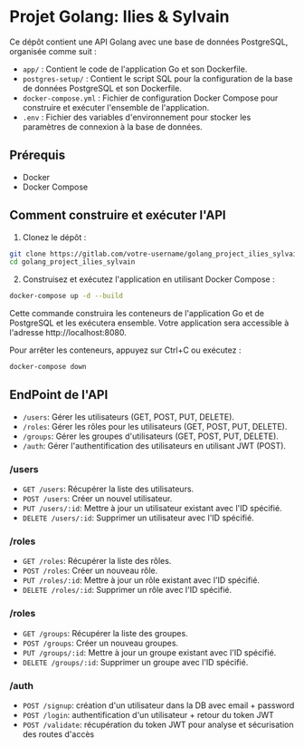 # Projet Golang: Ilies & Sylvain

Ce dépôt contient une API Golang avec une base de données PostgreSQL, organisée comme suit :

- `app/` : Contient le code de l'application Go et son Dockerfile.
- `postgres-setup/` : Contient le script SQL pour la configuration de la base de données PostgreSQL et son Dockerfile.
- `docker-compose.yml` : Fichier de configuration Docker Compose pour construire et exécuter l'ensemble de l'application.
- `.env` : Fichier des variables d'environnement pour stocker les paramètres de connexion à la base de données.

## Prérequis

- Docker
- Docker Compose

## Comment construire et exécuter l'API

1. Clonez le dépôt :

```bash
git clone https://gitlab.com/votre-username/golang_project_ilies_sylvain.git
cd golang_project_ilies_sylvain
```

2. Construisez et exécutez l'application en utilisant Docker Compose :

```bash
docker-compose up -d --build
```

Cette commande construira les conteneurs de l'application Go et de PostgreSQL et les exécutera ensemble. Votre application sera accessible à l'adresse http://localhost:8080.

Pour arrêter les conteneurs, appuyez sur Ctrl+C ou exécutez :

```bash
docker-compose down
```
## EndPoint de l'API

* `/users`: Gérer les utilisateurs (GET, POST, PUT, DELETE).
* `/roles`: Gérer les rôles pour les utilisateurs (GET, POST, PUT, DELETE).
* `/groups`: Gérer les groupes d'utilisateurs (GET, POST, PUT, DELETE).
* `/auth`: Gérer l'authentification des utilisateurs en utilisant JWT (POST).

### /users

* `GET /users`: Récupérer la liste des utilisateurs.
* `POST /users`: Créer un nouvel utilisateur.
* `PUT /users/:id`: Mettre à jour un utilisateur existant avec l'ID spécifié.
* `DELETE /users/:id`: Supprimer un utilisateur avec l'ID spécifié.

### /roles

* `GET /roles`: Récupérer la liste des rôles.
* `POST /roles`: Créer un nouveau rôle.
* `PUT /roles/:id`: Mettre à jour un rôle existant avec l'ID spécifié.
* `DELETE /roles/:id`: Supprimer un rôle avec l'ID spécifié.

### /roles

* `GET /groups`: Récupérer la liste des groupes.
* `POST /groups`: Créer un nouveau groupes.
* `PUT /groups/:id`: Mettre à jour un groupe existant avec l'ID spécifié.
* `DELETE /groups/:id`: Supprimer un groupe avec l'ID spécifié.

### /auth

* `POST /signup`: création d'un utilisateur dans la DB avec email + password
* `POST /login`: authentification d'un utilisateur + retour du token JWT
* `POST /validate`: récupération du token JWT pour analyse et sécurisation des routes d'accès


